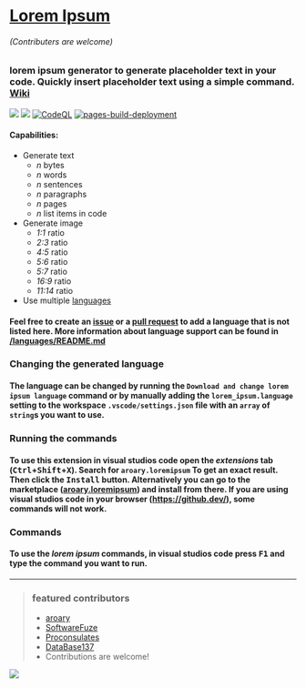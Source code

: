 # [Lorem Ipsum](https://aroary.github.io/lorem_ipsum)
###### (Contributers are welcome)
### lorem ipsum generator to generate placeholder text in your code. Quickly insert placeholder text using a simple command. [Wiki](https://github.com/aroary/lorem_ipsum/wiki)
![](https://img.shields.io/visual-studio-marketplace/i/aroary.loremipsum)
![](https://img.shields.io/github/v/release/aroary/lorem_ipsum)
[![CodeQL](https://github.com/aroary/lorem_ipsum/actions/workflows/codeql-analysis.yml/badge.svg)](https://github.com/aroary/lorem_ipsum/actions/workflows/codeql-analysis.yml)
[![pages-build-deployment](https://github.com/aroary/lorem_ipsum/actions/workflows/pages/pages-build-deployment/badge.svg)](https://github.com/aroary/lorem_ipsum/actions/workflows/pages/pages-build-deployment)
#### Capabilities:
- Generate text
    - *n* bytes
    - *n* words
    - *n* sentences
    - *n* paragraphs
    - *n* pages
    - *n* list items in code
- Generate image
    - *1:1* ratio
    - *2:3* ratio
    - *4:5* ratio
    - *5:6* ratio
    - *5:7* ratio
    - *16:9* ratio
    - *11:14* ratio
- Use multiple [languages](https://aroary.com/lorem_ipsum/languages/)
#### Feel free to create an [issue](https://github.com/aroary/lorem_ipsum/issues) or a [pull request](https://github.com/aroary/lorem_ipsum/pulls) to add a language that is not listed here. More information about language support can be found in [/languages/README.md](https://aroary.com/lorem_ipsum/languages)
### Changing the generated language
#### The language can be changed by running the `Download and change lorem ipsum language` command or by manually adding the `lorem_ipsum.language` setting to the workspace `.vscode/settings.json` file with an `array` of `string`s you want to use.
### Running the commands
#### To use this extension in visual studios code open the *extensions* tab (<kbd>Ctrl</kbd>+<kbd>Shift</kbd>+<kbd>X</kbd>). Search for `aroary.loremipsum` To get an exact result. Then click the <kbd>Install</kbd> button. Alternatively you can go to the marketplace ([aroary.loremipsum](https://marketplace.visualstudio.com/items?itemName=aroary.loremipsum)) and install from there. If you are using visual studios code in your browser (https://github.dev/), some commands will not work.
### Commands
#### To use the *lorem ipsum* commands, in visual studios code press <kbd>F1</kbd> and type the command you want to run.
___
>### featured contributors
>- [aroary](https://github.com/aroary)
>- [SoftwareFuze](https://github.com/SoftwareFuze)
>- [Proconsulates](https://github.com/Proconsulates)
>- [DataBase137](https://github.com/DataBase137)
>- Contributions are welcome!

![](https://contrib.rocks/image?repo=aroary/lorem_ipsum)
